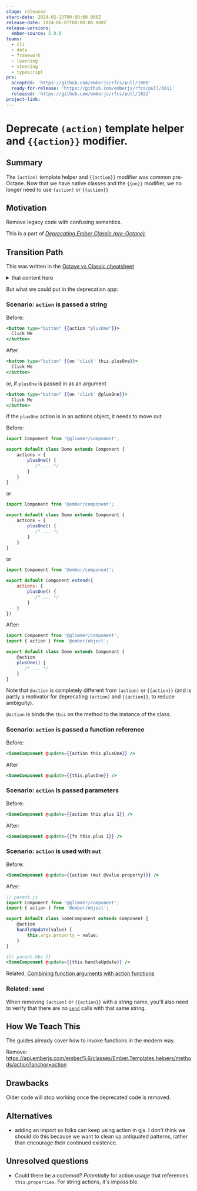 ```yaml
---
stage: released
start-date: 2024-02-13T00:00:00.000Z
release-date: 2024-06-07T00:00:00.000Z
release-versions:
  ember-source: 5.9.0
teams:
  - cli
  - data
  - framework
  - learning
  - steering
  - typescript
prs:
  accepted: 'https://github.com/emberjs/rfcs/pull/1006'
  ready-for-release: 'https://github.com/emberjs/rfcs/pull/1011'
  released: 'https://github.com/emberjs/rfcs/pull/1022'
project-link:
---
```


<!---
Directions for above:

stage: Leave as is
start-date: Fill in with today's date, 2032-12-01T00:00:00.000Z
release-date: Leave as is
release-versions: Leave as is
teams: Include only the [team(s)](README.md#relevant-teams) for which this RFC applies
prs:
  accepted: Fill this in with the URL for the Proposal RFC PR
project-link: Leave as is
-->

# Deprecate `(action)` template helper and `{{action}}` modifier. 

## Summary

The `(action)` template helper and `{{action}}` modifier was common pre-Octane. Now that we have native classes and the `{{on}}` modifier, we no longer need to use `(action)` or `{{action}}`

## Motivation

Remove legacy code with confusing semantics.

This is a part of _[Deprecating Ember Classic (pre-Octane)](https://github.com/emberjs/rfcs/issues/832)_.

## Transition Path

This was written in the [Octave vs Classic cheatsheet](https://ember-learn.github.io/ember-octane-vs-classic-cheat-sheet/#component-properties__ddau)

<details><summary>that content here</summary>

### Before (pre-Octane)

```js
// parent-component.js
import Component from '@ember/component';

export default Component.extend({
  count: 0
});

```
```hbs
{{!-- parent-component.hbs --}}
{{child-component count=count}}
Count: {{this.count}}

```
```js
// child-component.js
import Component from '@ember/component';

export default Component.extend({
  actions: {
    plusOne() {
      this.set('count', this.get('count') + 1);
    }
  }
});
```
```hbs
{{!-- child-component.hbs --}}
<button type="button" {{action "plusOne"}}>
  Click Me
</button>
```

### After (post-Octane)
```js
// parent-component.js
import Component from '@glimmer/component';
import { tracked } from '@glimmer/tracking';
import { action } from '@ember/object';

export default class ParentComponent extends Component {
  @tracked count = 0;

  @action plusOne() {
    this.count++;
  }
}

```
```hbs
{{!-- parent-component.hbs --}}
<ChildComponent @plusOne={{this.plusOne}} />
Count: {{this.count}}

```
```hbs
{{!-- child-component.hbs --}}
<button type="button" {{on "click" @plusOne}}>
  Click Me
</button>

```

</details>

But what we could put in the deprecation app:

### Scenario: `action` is passed a string

Before:
```hbs
<button type="button" {{action "plusOne"}}>
  Click Me
</button>
```

After

```hbs
<button type="button" {{on 'click' this.plusOne}}>
  Click Me
</button>
```
or, if `plusOne` is passed in as an argument 
```hbs
<button type="button" {{on 'click' @plusOne}}>
  Click Me
</button>
```

If the `plusOne` action is in an actions object, it needs to move out:

Before:
```js
import Component from '@glimmer/component';

export default class Demo extends Component {
    actions = {
        plusOne() {
           /* ... */ 
        }
    }
}
```
or
```js
import Component from '@ember/component';

export default class Demo extends Component {
    actions = {
        plusOne() {
           /* ... */ 
        }
    }
}
```
or
```js
import Component from '@ember/component';

export default Component.extend({
    actions: {
        plusOne() {
           /* ... */ 
        }
    }
})
```

After:
```js
import Component from '@glimmer/component';
import { action } from '@ember/object';

export default class Demo extends Component {
    @action
    plusOne() {
       /* ... */ 
    }
}
```

Note that `@action` is completely different from `(action)` or `{{action}}` (and is partly a motivator for deprecating `(action)` and `{{action}}`, to reduce ambiguity).

`@action` is binds the `this` on the method to the instance of the class. 

### Scenario: `action` is passed a function reference

Before:
```hbs
<SomeComponent @update={{action this.plusOne}} />
```

After

```hbs
<SomeComponent @update={{this.plusOne}} />
```

### Scenario: `action` is passed parameters

Before:
```hbs
<SomeComponent @update={{action this.plus 1}} />
```

After:
```hbs
<SomeComponent @update={{fn this.plus 1}} />
```

### Scenario: `action` is used with `mut` 

Before:
```hbs
<SomeComponent @update={{action (mut @value.property)}} />
```
After:
```js
// parent.js
import Component from '@glimmer/component';
import { action } from '@ember/object';

export default class SomeComponent extends Component {
    @action
    handleUpdate(value) {
        this.args.property = value; 
    }
}
```
```hbs
{{! parent.hbs }}
<SomeComponent @update={{this.handleUpdate}} />
```

Related, [Combining function arguments with action functions](https://guides.emberjs.com/release/components/component-state-and-actions/#toc_combining-arguments-and-actions)

### Related: `send`

When removing `(action)` or `{{action}}` with a _string_ name, you'll also need to verify that there are no [`send`](https://api.emberjs.com/ember/5.6/classes/Component/methods/send?anchor=send) calls with that same string.

## How We Teach This

The guides already cover how to invoke functions in the modern way.

Remove: https://api.emberjs.com/ember/5.6/classes/Ember.Templates.helpers/methods/action?anchor=action

## Drawbacks

Older code will stop working once the deprecated code is removed.

## Alternatives

- adding an import so folks can keep using action in gjs.
  I don't think we should do this because we want to clean up antiquated patterns, rather than encourage their continued existence.

## Unresolved questions

- Could there be a codemod?
  _Potentially_ for action usage that references `this.properties`. For string actions, it's impossible.


